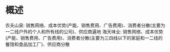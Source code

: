 # 概述
农夫山泉: 销售网络、成本优势(产能、销售费用、广告费用)、消费者分散(主要为一二线户外的个人和所有线的公司)、供应商遍地
海天味业: 销售网络、成本优势(产能、销售费用、广告费用)、消费者分散(主要为三四线以下的家庭和一二线的餐馆和食品加工厂)、供应商分散
